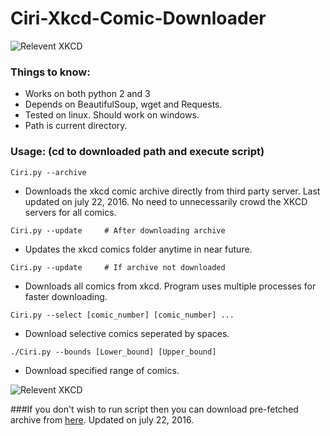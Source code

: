 # Ciri-Xkcd-Comic-Downloader

![Relevent XKCD](https://imgs.xkcd.com/comics/code_quality.png)



### Things to know:
  - Works on both python 2 and 3
  - Depends on BeautifulSoup, wget and Requests.
  - Tested on linux. Should work on windows.
  - Path is current directory. 


### Usage: (cd to downloaded path and execute script)

```Ciri.py --archive```

- Downloads the xkcd comic archive directly from third party server. Last updated on july 22, 2016. No need to unnecessarily crowd the XKCD servers for all comics.


```Ciri.py --update		# After downloading archive```

- Updates the xkcd comics folder anytime in near future.


```Ciri.py --update		# If archive not downloaded```

- Downloads all comics from xkcd. Program uses multiple processes for faster downloading.


```Ciri.py --select [comic_number] [comic_number] ...```

- Download selective comics seperated by spaces.


```./Ciri.py --bounds [Lower_bound] [Upper_bound]```

- Download specified range of comics.

![Relevent XKCD](https://imgs.xkcd.com/comics/code_quality_2.png)


###If you don't wish to run script then you can download pre-fetched archive from [here](http://www.insomniacprogrammer.hol.es/xkcd/XKCD_Comics.zip). Updated on july 22, 2016.
